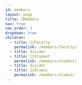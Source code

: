 ```yaml
---
id: members
layout: page
title: 🙌Members
nav: true
nav_order: 3
dropdown: true
children:
  - title: 🧑‍🏫Faculty
    permalink: /members/faculty/
  - title: divider
  - title: 🧑‍💻Student
    permalink: /members/student/
  - title: divider
  - title: 🧑‍🎓Alumni
    permalink: /members/alumni/
---
```

